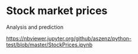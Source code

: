 # Stock market prices 

Analysis and prediction

https://nbviewer.jupyter.org/github/aszenz/python-test/blob/master/StockPrices.ipynb

